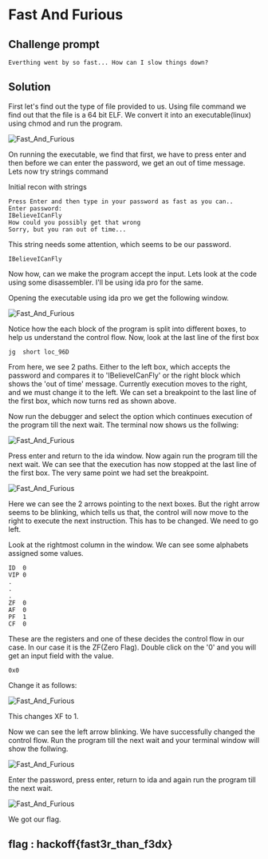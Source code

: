 # Fast And  Furious

## Challenge prompt
```
Everthing went by so fast... How can I slow things down?
```

## **Solution**

First let's find out the type of file provided to us.
Using file <file> command we find out that the file is a 64 bit ELF.
We convert it into an executable(linux) using chmod and run the program.

![Fast_And_Furious](https://github.com/ajaysram/hackoff/blob/master/Fast_And_Furious/img/FastAndFurious1.png)

On running the executable, we find that first, we have to press enter and then before we can enter the password, we get an out of time message.
Lets now try strings command

Initial recon with strings
```
Press Enter and then type in your password as fast as you can..
Enter password:
IBelieveICanFly
How could you possibly get that wrong
Sorry, but you ran out of time...
```

This string needs some attention, which seems to be our password.
```
IBelieveICanFly
```

Now how, can we make the program accept the input. Lets look at the code using some disassembler. I'll be using ida pro for the same.

Opening the executable using ida pro we get the following window.

![Fast_And_Furious](https://github.com/ajaysram/hackoff/blob/master/Fast_And_Furious/img/FastAndFurious2.png)

Notice how the each block of the program is split into different boxes, to help us understand the control flow.
Now, look at the last line of the first box 

```
jg	short loc_96D
```

From here, we see 2 paths. Either to the left box, which accepts the password and compares it to 'IBelieveICanFly' or the right block which shows the 'out of time' message. Currently execution moves to the right, and we must change it to the left.
We can set a breakpoint to the last line of the first box, which now turns red as shown above.

Now run the debugger and select the option which continues execution of the program till the next wait. The terminal now shows us the follwing:  

![Fast_And_Furious](https://github.com/ajaysram/hackoff/blob/master/Fast_And_Furious/img/FastAndFurious3.png)

Press enter and return to the ida window. Now again run the program till the next wait. We can see that the execution has now stopped at the last line of the first box. The very same point we had set the breakpoint.

![Fast_And_Furious](https://github.com/ajaysram/hackoff/blob/master/Fast_And_Furious/img/FastAndFurious4.png)

Here we can see the 2 arrows pointing to the next boxes. But the right arrow seems to be blinking, which tells us that, the control will now move to the right to execute the next instruction. This has to be changed. We need to go left.

Look at the rightmost column in the window. We can see some alphabets assigned some values. 

```
ID	0
VIP	0
.
.
.
ZF	0
AF	0
PF	1
CF	0
```

These are the registers and one of these decides the control flow in our case. In our case it is the ZF(Zero Flag). Double click on the '0' and you will get an input field with the value.

```
0x0
```

Change it as follows:

![Fast_And_Furious](https://github.com/ajaysram/hackoff/blob/master/Fast_And_Furious/img/FastAndFurious5.png)

This changes XF to 1.

Now we can see the left arrow blinking. We have successfully changed the control flow.
Run the program till the next wait and your terminal window will show the follwing.


![Fast_And_Furious](https://github.com/ajaysram/hackoff/blob/master/Fast_And_Furious/img/FastAndFurious6.png)


Enter the password, press enter, return to ida and again run the program till the next wait.


![Fast_And_Furious](https://github.com/ajaysram/hackoff/blob/master/Fast_And_Furious/img/FastAndFurious7.png)

We got our flag.


## flag : hackoff{fast3r_than_f3dx}

